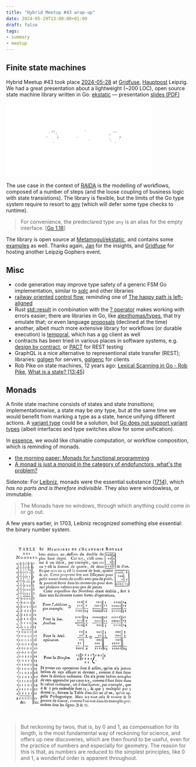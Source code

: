 ```yaml
---
title: "Hybrid Meetup #43 wrap-up"
date: 2024-05-29T13:00:00+01:00
draft: false
tags:
- summary
- meetup
---
```


## Finite state machines

Hybrid Meetup #43 took place
[2024-05-28](https://www.meetup.com/leipzig-golang/events/298066360/) at
[Gridfuse](https://gridfuse.com), [Hauptpost](https://de.wikipedia.org/wiki/Hauptpost_(Leipzig)) Leipzig. We had a
great presentation about a lightweight (~200 LOC), open source state machine
library written in Go: [ekstatic](https://github.com/Metamogul/ekstatic) &mdash; presentation [slides (PDF)](https://golangleipzig.space/downloads/ekstatic.pdf)

![](/meetup-43-fsm/crop.png)

The use case in the context of [RAIDA](https://raida.de/) is the modelling of
workflows, composed of a number of steps (and the loose coupling of business
logic with state transistions). The library is flexible, but the limits of the
Go type system require to resort to
[any](https://go.dev/ref/spec#Predeclared_identifiers) (which will defer some
type checks to runtime).

> For convenience, the predeclared type `any` is an alias for the empty
> interface. [[Go 1.18](https://go.dev/ref/spec#Go_1.18)]

The library is open source at
[Metamogul/ekstatic](https://github.com/Metamogul/ekstatic), and contains some
[examples](https://github.com/Metamogul/ekstatic/tree/main/examples) as well. Thanks again, [Jan](https://www.linkedin.com/in/jan-z-255b28225/) for the insights,
and [Gridfuse](https://gridfuse.com/) for hosting another Leipzig Gophers event.


## Misc

* code generation may improve type safety of a generic FSM Go implementation, similar to [sqlc](https://sqlc.dev/) and other libraries
* [railway oriented control flow](https://vimeo.com/113707214), reminding one of [The happy path is left-aligned](https://maelvls.dev/go-happy-line-of-sight/)
* Rust [std::result](https://doc.rust-lang.org/std/result/) in combination with
  the [? operator](https://doc.rust-lang.org/std/result/#the-question-mark-operator-)
makes working with errors easier; there are libraries in Go, like
[alexthomas/types](https://pkg.go.dev/github.com/alecthomas/types/result), that
try emulate that; or even language [proposals](https://github.com/golang/go/issues/19991) (declined at the time)
* another, albeit much more extensive library for workflows (or durable execution) is [temporal](https://temporal.io/), which has a [go](https://learn.temporal.io/getting_started/go/) client as well
* contracts has been tried in various places in software systems, e.g. [design by contract](https://en.wikipedia.org/wiki/Design_by_contract), or [PACT](https://docs.pact.io/) for REST testing
* GraphQL is a nice alternative to representional state transfer (REST); libraries: [gqlgen](https://gqlgen.com/getting-started/) for servers, [gqlgenc](https://github.com/Yamashou/gqlgenc) for clients
* Rob Pike on state machines, 12 years ago: [Lexical Scanning in Go - Rob Pike](https://youtu.be/HxaD_trXwRE), [What is a state? [13:45]](https://youtu.be/HxaD_trXwRE?si=wIGRoDxp78G8eXn4&t=825)

## Monads

A finite state machine consists of states and state *transitions*;
implementationwise, a state may be *any* type, but at the same time we would
benefit from marking a type as a state, hence unifying different actions. A [variant type](https://www.cs.cornell.edu/courses/cs3110/2013sp/lectures/lec04-types/lec04.html) could be a solution, but [Go does not support
variant types](https://go.dev/doc/faq#variant_types) (albeit interfaces and type
switches allow for some unification).

In [essence](https://www.st.cs.uni-saarland.de/edu/seminare/2005/advanced-fp/docs/wadler-essence-fp.pdf),
we would like chainable computation, or workflow composition, which is reminding of monads.

* [the morning paper: Monads for functional programming](https://blog.acolyer.org/2014/11/10/monads-for-functional-programming/)
* [A monad is just a monoid in the category of endofunctors, what's the problem?](https://stackoverflow.com/q/3870088/89391)

Sidenote: For [Leibniz](https://en.wikipedia.org/wiki/Gottfried_Wilhelm_Leibniz), monads
were the essential substance
([1714](https://www.plato-philosophy.org/wp-content/uploads/2016/07/The-Monadology-1714-by-Gottfried-Wilhelm-LEIBNIZ-1646-1716.pdf)),
which *has no parts and is therefore indivisible*. They also were windowless, or immutable.

> The Monads have no windows, through which anything could come in or go out.

A few years earlier, in 1703, Leibniz recognized something else essential: the
binary number system.

[![](/images/Leibniz_binary_system_1703-s.png)](https://www.leibniz-translations.com/static/media/binary.2e9089b038d26b586697.pdf)

> But reckoning by twos, that is, by 0 and 1, as
compensation for its length, is the most fundamental way of reckoning for
science, and offers up new discoveries, which are then found to be useful, even
for the practice of numbers and especially for geometry. The reason for this is
that, as numbers are reduced to the simplest principles, like 0 and 1, a
wonderful order is apparent throughout.


